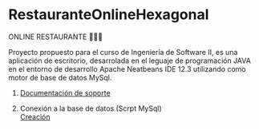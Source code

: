 # RestauranteOnlineHexagonal

ONLINE RESTAURANTE 🥣🌮🥩

Proyecto propuesto para el curso de Ingeniería de Software II,  es una aplicación de escritorio, desarrolada en el leguaje de programación JAVA en el entorno de desarrollo Apache Neatbeans IDE 12.3 utilizando como motor de base de datos MySql.

1. [Documentación de soporte](https://docs.google.com/document/d/1PZqLsyvcPECYWISqAcfbDXMYljr7zuc_/edit#heading=h.gjdgxs)

2. Conexión a la base de datos (Scrpt MySql)	
		 [Creación](https://drive.google.com/drive/u/0/folders/1alqamwpKAwbZOZJ4SJAu0r0zfo-QPE30)
	 
